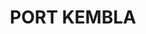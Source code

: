 ---
lastmod: '2025-04-06T06:05:20+00:00'
latitude: -34.466406
layout: suburb
longitude: 150.943899
postcode: '2505'
state: NSW
title: PORT KEMBLA
url: /nsw/port-kembla/
---